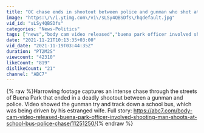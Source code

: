 ```yaml
---
title: "OC chase ends in shootout between police and gunman who shot at school bus | ABC7"
image: "https:\/\/i.ytimg.com\/vi\/sLSy4QBSDfs\/hqdefault.jpg"
vid_id: "sLSy4QBSDfs"
categories: "News-Politics"
tags: ["news","body cam video released","buena park officer involved shooting"]
date: "2021-11-21T10:13:35+03:00"
vid_date: "2021-11-19T03:44:35Z"
duration: "PT2M2S"
viewcount: "42310"
likeCount: "819"
dislikeCount: "21"
channel: "ABC7"
---
```

{% raw %}Harrowing footage captures an intense chase through the streets of Buena Park that ended in a deadly shootout between a gunman and police. Video showed the gunman try and track down a school bus, which was being driven by his estranged wife. Full story: <a rel="nofollow" target="blank" href="https://abc7.com/body-cam-video-released-buena-park-officer-involved-shooting-man-shoots-at-school-bus-police-chase/11251250/">https://abc7.com/body-cam-video-released-buena-park-officer-involved-shooting-man-shoots-at-school-bus-police-chase/11251250/</a>{% endraw %}
